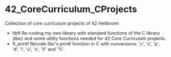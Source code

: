 # 42_CoreCurriculum_CProjects
Collection of core curriculum projects of 42 Heilbronn


- libft           Re-coding my own library with standard functions of the C library (libc) and some utility functions needed for                   42 Core Curriculum projects.
- ft_printf       Recode libc's printf function in C with conversions: 'c', 's', 'p', 'd', 'i', 'u', 'x', 'X' and '%'.
